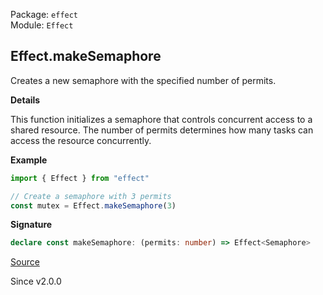 Package: `effect`<br />
Module: `Effect`<br />

## Effect.makeSemaphore

Creates a new semaphore with the specified number of permits.

**Details**

This function initializes a semaphore that controls concurrent access to a
shared resource. The number of permits determines how many tasks can access
the resource concurrently.

**Example**

```ts
import { Effect } from "effect"

// Create a semaphore with 3 permits
const mutex = Effect.makeSemaphore(3)
```

**Signature**

```ts
declare const makeSemaphore: (permits: number) => Effect<Semaphore>
```

[Source](https://github.com/Effect-TS/effect/tree/main/packages/effect/src/Effect.ts#L11831)

Since v2.0.0